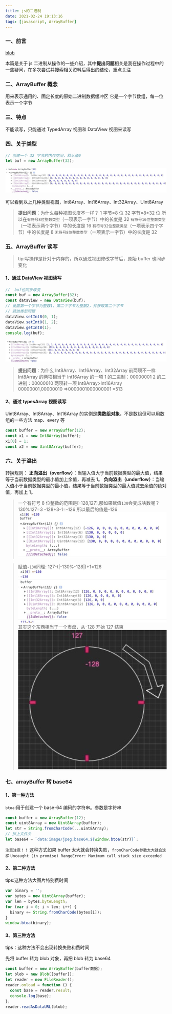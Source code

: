 ```yaml
---
title: js的二进制
date: 2021-02-24 19:13:16
tags: [javascript, ArrayBuffer]
---
```


### 一、前言

[blob](https://ymbo.github.io/2021/02/24/js%E7%9A%84%E4%BA%8C%E8%BF%9B%E5%88%B6/)

本篇是关于 js 二进制从操作的一些介绍，其中**提出问题**相关是我在操作过程中的一些疑问，在多次尝试并搜索相关资料后得出的结论，重点关注

### 二、ArrayBuffer 概念

用来表示通用的、固定长度的原始二进制数据缓冲区
它是一个字节数组，每一位表示一个字节

### 三、特点

不能读写，只能通过 TypedArray 视图和 DataView 视图来读写

### 四、关于类型

```javascript
// 创建一个 32 字节的内存空间，默认值0
let buf = new ArrayBuffer(32);
```

![视图](/images/js的二进制/1.png)

可以看到以上几种类型视图，Int8Array、Int16Array、Int32Array、Uint8Array

> **提出问题**：为什么每种视图长度不一样？
> 1 字节=8 位
> 32 字节=8\*32 位
> 所以在`有符号8位整数类型`（一项表示一字节）中的长度是 32
> `有符号16位整数类型`（一项表示两个字节）中的长度是 16
> `有符号32位整数类型`（一项表示四个字节）中的长度是 8
> `无符号8位整数类型`（一项表示一字节）中的长度是 32

### 五、ArrayBuffer 读写

> tip:写操作是针对于内存的，所以通过视图修改字节后，原始 buffer 也同步变化

#### 1、通过 DataView 视图读写

```javascript
//  buf也同步改变
const buf = new ArrayBuffer(32);
const dataView = new DataView(buf);
// 设置第一个字节为整数1，第二个字节为整数2，并获取第二个字节
// 其他类型同理
dataView.setInt8(0, 1);
dataView.setInt8(1, 2);
dataView.getInt8(1);
console.log(buf);
```

![结果](/images/js的二进制/2.png)

> **提出问题**：为什么 Int8Array、Int16Array、Int32Array 前两项不一样
> Int8Array 的两项相当于 Int16Array 的一项
> 1 的二进制：00000001
> 2 的二进制：00000010
> 两项转一项 Int8Array>Int16Array
> 00000001,00000010 =>0000001000000001 =513

#### 2、通过 typesArray 视图读写

Uint8Array、Int8Array、Int16Array 的实例是**类数组对象**，不是数组但可以用数组的一些方法 map、every 等

```javascript
const buffer = new ArrayBuffer(12);
const x1 = new Int8Array(buffer);
x1[0] = 1;
const x2 = new Uint8Array(buffer);
```

### 六、关于溢出

转换规则：
**正向溢出（overflow）**：当输入值大于当前数据类型的最大值，结果等于当前数据类型的最小值加上余值，再减去 1。
**负向溢出（underflow）**：当输入值小于当前数据类型的最小值，结果等于当前数据类型的最大值减去余值的绝对值，再加上 1。

> 一个有符号 8 位整数的范围是[-128,127],那如果赋值`130`会变成啥数呢？
> 130%127=3
> -128+3-1=-126
> 所以最后的值是-126
> ![-120](/images/js的二进制/3.png)

> 赋值`-130`同理:
> 127-(|-130%-128|)+1=126
> ![-120](/images/js的二进制/4.png)
> 其实这个东西相当于一个表盘，从-128 开始 127 结束
> ![表盘](/images/js的二进制/5.png)

### 七、arrayBuffer 转 base64

#### 1、第一种方法

`btoa`:用于创建一个 base-64 编码的字符串。参数是字符串

```javascript
const buffer = new ArrayBuffer(12);
const uint8Array = new Uint8Array(buffer);
let str = String.fromCharCode(...uint8Array);
// 拼上文件头
let base64 = `data:image/jpeg;base64,${window.btoa(str)}`;
```

`注意注意！！` 这种方式如果 buffer 太大就会转换失败，`fromCharCode参数太大就会这样`
`Uncaught (in promise) RangeError: Maximum call stack size exceeded`

#### 2、第二种方法

tips:这种方法大图片特别费时间

```javascript
var binary = '';
var bytes = new Uint8Array(buffer);
var len = bytes.byteLength;
for (var i = 0; i < len; i++) {
  binary += String.fromCharCode(bytes[i]);
}
window.btoa(binary);
```

#### 3、第三种方法

tips：这种方法不会出现转换失败和费时间

先将 buffer 转为 blob 对象，再把 blob 转为 base64

```javascript
const buffer = new ArrayBuffer(buffer数据);
let blob = new Blob([buffer]);
let reader = new FileReader();
reader.onload = function () {
  const base = reader.result;
  console.log(base);
};
reader.readAsDataURL(blob);
```
